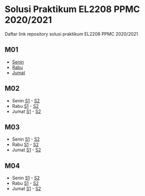 # Solusi Praktikum EL2208 PPMC 2020/2021
Daftar link repository solusi praktikum EL2208 PPMC 2020/2021

## M01
- [Senin](https://github.com/el2208-ppmc-21/modul-1-senin-titoirfan)
- [Rabu](https://github.com/el2208-ppmc-21/modul-1-rabu-titoirfan)
- [Jumat](https://github.com/el2208-ppmc-21/modul-1-jumat-titoirfan)

## M02
- Senin [S1](https://github.com/el2208-ppmc-21/modul-2-senin-soal-1-titoirfan) - [S2](https://github.com/el2208-ppmc-21/modul-2-senin-soal-2-titoirfan)
- Rabu [S1](https://github.com/el2208-ppmc-21-b/modul-2-rabu-soal-1-titoirfan) - [S2](https://github.com/el2208-ppmc-21-b/modul-2-rabu-soal-2-titoirfan)
- Jumat [S1](https://github.com/el2208-ppmc-21-c/modul-2-jumat-soal-1-titoirfan) - [S2](https://github.com/el2208-ppmc-21-c/modul-2-jumat-soal-2-titoirfan)

## M03
- Senin [S1](https://github.com/el2208-ppmc-21/modul-3-senin-soal-1-titoirfan) - [S2](https://github.com/el2208-ppmc-21/modul-3-senin-soal-2-titoirfan)
- Rabu [S1](https://github.com/el2208-ppmc-21-b/modul-3-rabu-soal-1-titoirfan) - [S2](https://github.com/el2208-ppmc-21-b/modul-3-rabu-soal-2-titoirfan)
- Jumat [S1](https://github.com/el2208-ppmc-21-c/modul-3-jumat-soal-1-titoirfan) - [S2](https://github.com/el2208-ppmc-21-c/modul-3-jumat-soal-2-titoirfan)

## M04
- Senin [S1](https://github.com/el2208-ppmc-21/modul-4-senin-soal-1-titoirfan) - [S2](https://github.com/el2208-ppmc-21/modul-4-senin-soal-2-titoirfan)
- Rabu [S1](https://github.com/el2208-ppmc-21-b/modul-4-rabu-soal-1-titoirfan) - [S2](https://github.com/el2208-ppmc-21-b/modul-4-rabu-soal-2-titoirfan)
- Jumat [S1](https://github.com/el2208-ppmc-21-c/modul-4-jumat-soal-1-titoirfan) - [S2](https://github.com/el2208-ppmc-21-c/modul-4-jumat-soal-2-titoirfan)
